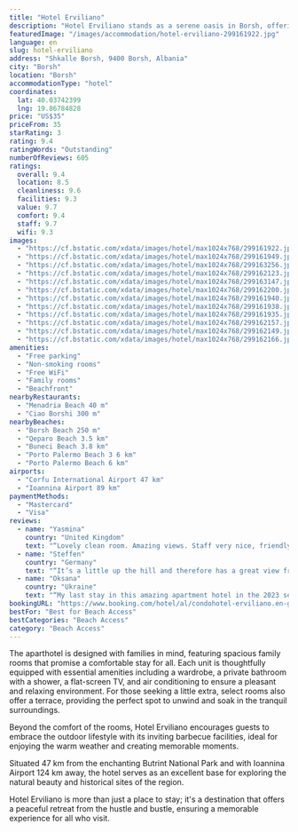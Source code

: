 ```yaml
---
title: "Hotel Erviliano"
description: "Hotel Erviliano stands as a serene oasis in Borsh, offering breathtaking sea views and a mere stone's throw away from the pristine Borsh Beach."
featuredImage: "/images/accommodation/hotel-erviliano-299161922.jpg"
language: en
slug: hotel-erviliano
address: "Shkalle Borsh, 9400 Borsh, Albania"
city: "Borsh"
location: "Borsh"
accommodationType: "hotel"
coordinates:
  lat: 40.03742399
  lng: 19.86784828
price: "US$35"
priceFrom: 35
starRating: 3
rating: 9.4
ratingWords: "Outstanding"
numberOfReviews: 605
ratings:
  overall: 9.4
  location: 8.5
  cleanliness: 9.6
  facilities: 9.3
  value: 9.7
  comfort: 9.4
  staff: 9.7
  wifi: 9.3
images:
  - "https://cf.bstatic.com/xdata/images/hotel/max1024x768/299161922.jpg?k=f02f312f716708d8a225dcc77ceb0c381f752d2278863a63e548af1055dc4548&o=&hp=1"
  - "https://cf.bstatic.com/xdata/images/hotel/max1024x768/299161949.jpg?k=61077cea5a80ce07028bd23a0fda7e779473a4fa6e470e5d301f06b5fe82607a&o=&hp=1"
  - "https://cf.bstatic.com/xdata/images/hotel/max1024x768/299163256.jpg?k=df51932ade9c1dea8ac4269784680093cf30731dd640786946127c66a1a762b0&o=&hp=1"
  - "https://cf.bstatic.com/xdata/images/hotel/max1024x768/299162123.jpg?k=9aa790770a767232c6d991e0e13c7c1ae931652131e0bcee1970e975908c63ed&o=&hp=1"
  - "https://cf.bstatic.com/xdata/images/hotel/max1024x768/299163147.jpg?k=ed34c53d44c53aaeca8d75378c41d0f2e05d4ad601de479ee66f2c48aa063dcf&o=&hp=1"
  - "https://cf.bstatic.com/xdata/images/hotel/max1024x768/299162200.jpg?k=a7800e72146371cc262446f2a9cc78df6f8f21eb4c918922045becb6bee71d42&o=&hp=1"
  - "https://cf.bstatic.com/xdata/images/hotel/max1024x768/299161940.jpg?k=acc9b0c278f5f1831ef72b2ba1326756947499c74a6bd31e6e155413445b4e59&o=&hp=1"
  - "https://cf.bstatic.com/xdata/images/hotel/max1024x768/299161938.jpg?k=1bebfba27bd03b022e50d4c31c4c8677a7547c4d14c5f1faffc69d328272e610&o=&hp=1"
  - "https://cf.bstatic.com/xdata/images/hotel/max1024x768/299161935.jpg?k=ca358673fe8f60823579c7a0a74d1f8dc17332d5909bc68148a1113f3778790d&o=&hp=1"
  - "https://cf.bstatic.com/xdata/images/hotel/max1024x768/299162157.jpg?k=eab34ac9304b60ceed74b8530f034b40afba4551e45978b9a854ad5423b00168&o=&hp=1"
  - "https://cf.bstatic.com/xdata/images/hotel/max1024x768/299162149.jpg?k=686a1eed581c567bc138956f7a14e255167ad013871155e0582793f9ee60ddc3&o=&hp=1"
  - "https://cf.bstatic.com/xdata/images/hotel/max1024x768/299162166.jpg?k=8160a74c12f8faf603d6a66ab2f5ae36030e415fd71fe1c0dbc7c280773682a1&o=&hp=1"
amenities:
  - "Free parking"
  - "Non-smoking rooms"
  - "Free WiFi"
  - "Family rooms"
  - "Beachfront"
nearbyRestaurants:
  - "Menadria Beach 40 m"
  - "Ciao Borshi 300 m"
nearbyBeaches:
  - "Borsh Beach 250 m"
  - "Qeparo Beach 3.5 km"
  - "Buneci Beach 3.8 km"
  - "Porto Palermo Beach 3 6 km"
  - "Porto Palermo Beach 6 km"
airports:
  - "Corfu International Airport 47 km"
  - "Ioannina Airport 89 km"
paymentMethods:
  - "Mastercard"
  - "Visa"
reviews:
  - name: "Yasmina"
    country: "United Kingdom"
    text: "“Lovely clean room. Amazing views. Staff very nice, friendly and helpful. Recommended 100%”"
  - name: "Steffen"
    country: "Germany"
    text: "“It’s a little up the hill and therefore has a great view from the balcony and is quiet. But just 5 minutes walking to the beach. Everything was quite modern. Would definitely stay there again.”"
  - name: "Oksana"
    country: "Ukraine"
    text: "“My last stay in this amazing apartment hotel in the 2023 season.Everything was perfectly well as usual and l am really sad the season is over .Will be waiting for the next one with pleasure .Thank you for all your effort you apply to make your...”"
bookingURL: "https://www.booking.com/hotel/al/condohotel-erviliano.en-gb.html?aid=8035640"
bestFor: "Best for Beach Access"
bestCategories: "Beach Access"
category: "Beach Access"
---
```


The aparthotel is designed with families in mind, featuring spacious family rooms that promise a comfortable stay for all. Each unit is thoughtfully equipped with essential amenities including a wardrobe, a private bathroom with a shower, a flat-screen TV, and air conditioning to ensure a pleasant and relaxing environment. For those seeking a little extra, select rooms also offer a terrace, providing the perfect spot to unwind and soak in the tranquil surroundings.

Beyond the comfort of the rooms, Hotel Erviliano encourages guests to embrace the outdoor lifestyle with its inviting barbecue facilities, ideal for enjoying the warm weather and creating memorable moments.

Situated 47 km from the enchanting Butrint National Park and with Ioannina Airport 124 km away, the hotel serves as an excellent base for exploring the natural beauty and historical sites of the region.

Hotel Erviliano is more than just a place to stay; it's a destination that offers a peaceful retreat from the hustle and bustle, ensuring a memorable experience for all who visit.